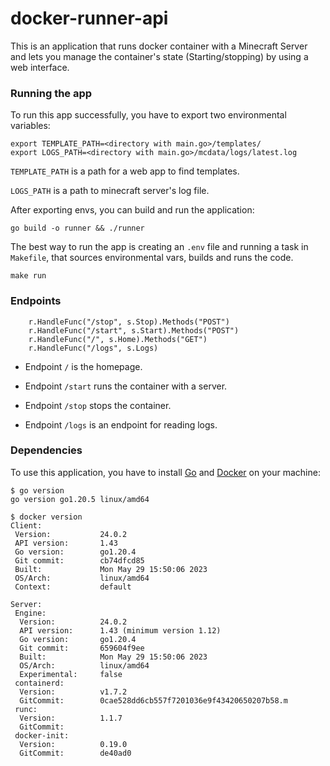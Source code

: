 # docker-runner-api

This is an application that runs docker container with a Minecraft Server and lets you manage the container's state (Starting/stopping) by using a web interface.


### Running the app

To run this app successfully, you have to export two environmental variables:

```
export TEMPLATE_PATH=<directory with main.go>/templates/
export LOGS_PATH=<directory with main.go>/mcdata/logs/latest.log
```

`TEMPLATE_PATH` is a path for a web app to find templates.

`LOGS_PATH` is a path to minecraft server's log file.

After exporting envs, you can build and run the application:

```
go build -o runner && ./runner
```

The best way to run the app is creating an `.env` file and running a task in `Makefile`, that sources environmental vars, builds and runs the code.

```
make run
```


### Endpoints

```
	r.HandleFunc("/stop", s.Stop).Methods("POST")
	r.HandleFunc("/start", s.Start).Methods("POST")
	r.HandleFunc("/", s.Home).Methods("GET")
	r.HandleFunc("/logs", s.Logs)
```

- Endpoint `/` is the homepage.

- Endpoint `/start` runs the container with a server.

- Endpoint `/stop` stops the container.

- Endpoint `/logs` is an endpoint for reading logs.

### Dependencies

To use this application, you have to install [Go](https://go.dev/doc/install) and [Docker](https://docs.docker.com/engine/install/) on your machine:

```
$ go version
go version go1.20.5 linux/amd64
```

```
$ docker version
Client:
 Version:           24.0.2
 API version:       1.43
 Go version:        go1.20.4
 Git commit:        cb74dfcd85
 Built:             Mon May 29 15:50:06 2023
 OS/Arch:           linux/amd64
 Context:           default

Server:
 Engine:
  Version:          24.0.2
  API version:      1.43 (minimum version 1.12)
  Go version:       go1.20.4
  Git commit:       659604f9ee
  Built:            Mon May 29 15:50:06 2023
  OS/Arch:          linux/amd64
  Experimental:     false
 containerd:
  Version:          v1.7.2
  GitCommit:        0cae528dd6cb557f7201036e9f43420650207b58.m
 runc:
  Version:          1.1.7
  GitCommit:        
 docker-init:
  Version:          0.19.0
  GitCommit:        de40ad0
```
